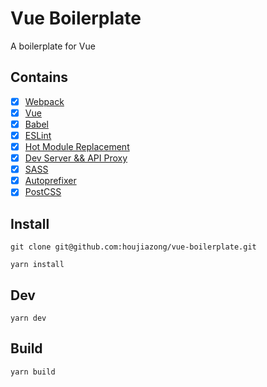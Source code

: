 # Vue Boilerplate

A boilerplate for Vue

## Contains

- [x] [Webpack](https://webpack.github.io)
- [x] [Vue](https://vuejs.org/)
- [x] [Babel](https://babeljs.io/)
- [x] [ESLint](http://eslint.org/)
- [x] [Hot Module Replacement](https://webpack.github.io/docs/hot-module-replacement.html)
- [x] [Dev Server && API Proxy](https://webpack.github.io/docs/webpack-dev-server.html)
- [x] [SASS](http://sass-lang.com/)
- [x] [Autoprefixer](https://github.com/postcss/autoprefixer)
- [x] [PostCSS](https://github.com/postcss/postcss)

## Install

`git clone git@github.com:houjiazong/vue-boilerplate.git`

`yarn install`

## Dev

`yarn dev`

## Build

`yarn build`
